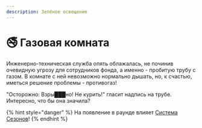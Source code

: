 ```yaml
---
description: Зелёное освещение
---
```


# 🚭 Газовая комната

Инженерно-техническая служба опять облажалась, не починив очевидную угрозу для сотрудников фонда, а именно - пробитую трубу с газом. В комнате с ней невозможно нормально дышать, но, к счастью, иметься решение проблемы - противогаз!

"Осторожно: Взры███но! Не курить!" гласит надпись на трубе. Интересно, что бы она значила?

{% hint style="danger" %}
На появление в раунде влияет [Система Сезонов](../server-systems/seasons-system.md)!
{% endhint %}
